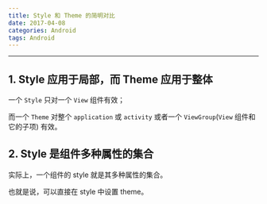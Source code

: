 ```yaml
---
title: Style 和 Theme 的简明对比
date: 2017-04-08
categories: Android
tags: Android
---
```


---

## 1. Style 应用于局部，而 Theme 应用于整体

一个 `Style` 只对一个 `View` 组件有效；

而一个 `Theme` 对整个 `application` 或 `activity` 或者一个 `ViewGroup`(`View` 组件和它的子项) 有效。

## 2. Style 是组件多种属性的集合

实际上，一个组件的 style 就是其多种属性的集合。

也就是说，可以直接在 style 中设置 theme。

